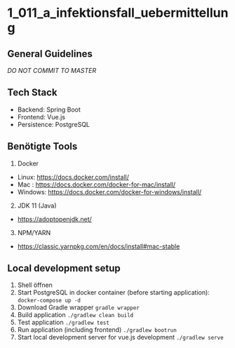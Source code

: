 # 1_011_a_infektionsfall_uebermittellung

## General Guidelines
_DO NOT COMMIT TO MASTER_ 

## Tech Stack
 - Backend: Spring Boot
 - Frontend: Vue.js
 - Persistence: PostgreSQL
 
## Benötigte Tools
1. Docker
  - Linux: https://docs.docker.com/install/
  - Mac : https://docs.docker.com/docker-for-mac/install/
  - Windows: https://docs.docker.com/docker-for-windows/install/
2. JDK 11 (Java)
  - https://adoptopenjdk.net/ 
3. NPM/YARN
  - https://classic.yarnpkg.com/en/docs/install#mac-stable 
 
 
## Local development setup
1. Shell öffnen 
1.  Start PostgreSQL in docker container (before starting application): 
```docker-compose up -d ```
1. Download Gradle wrapper
```gradle wrapper```
1. Build application
```./gradlew clean build```
1. Test application
```./gradlew test```
1. Run application (including frontend) 
```./gradlew bootrun```
1. Start local development server for vue.js development
```./gradlew serve```
